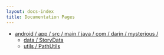 ```yaml
---
layout: docs-index
title: Documentation Pages
---
```

- [android / app / src / main / java / com / darin / mysterious /](android/app/src/main/java/com/darin/mysterious)
	- [data / StoryData](android/app/src/main/java/com/darin/mysterious/data/StoryData)
	- [utils / PathUtils](android/app/src/main/java/com/darin/mysterious/utils/PathUtils)
